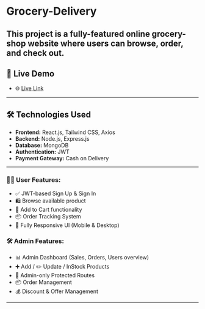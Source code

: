 # Grocery-Delivery


This project is a fully-featured online grocery-shop website where users can browse, order, and check out.
---

## 🚀 Live Demo

- 🌐 [Live Link](https://grocery-delivery-brown.vercel.app)

---

## 🛠️ Technologies Used

- **Frontend:** React.js, Tailwind CSS, Axios
- **Backend:** Node.js, Express.js
- **Database:** MongoDB
- **Authentication:** JWT
- **Payment Gateway:** Cash on Delivery

---

### 🧑‍💼 User Features:

- ✅ JWT-based Sign Up & Sign In
- 🛍️ Browse available product
- 🛒 Add to Cart functionality
- 📦 Order Tracking System
- 📱 Fully Responsive UI (Mobile & Desktop)

### 🛠️ Admin Features:

- 📊 Admin Dashboard (Sales, Orders, Users overview)
- ➕ Add / ✏️ Update /  InStock  Products
- 🔐 Admin-only Protected Routes
- 📦 Order Management
- 💰 Discount & Offer Management
---

